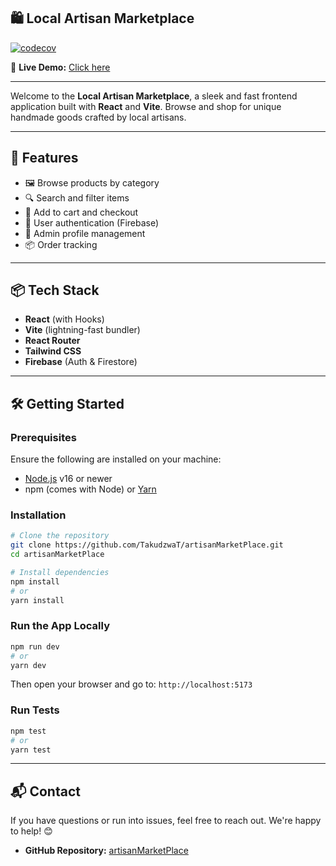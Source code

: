 ## 🛍️ Local Artisan Marketplace

[![codecov](https://codecov.io/gh/TakudzwaT/artisanMarketPlace/graph/badge.svg?token=UKP63ICR92)](https://codecov.io/gh/TakudzwaT/artisanMarketPlace)

🔗 **Live Demo:** [Click here](https://lemon-desert-03c525f10.6.azurestaticapps.net)

---

Welcome to the **Local Artisan Marketplace**, a sleek and fast frontend application built with **React** and **Vite**. Browse and shop for unique handmade goods crafted by local artisans.

---

## 🚀 Features

* 🖼️ Browse products by category
* 🔍 Search and filter items
* 🛒 Add to cart and checkout
* 🔐 User authentication (Firebase)
* 👤 Admin profile management
* 📦 Order tracking

---

## 📦 Tech Stack

* **React** (with Hooks)
* **Vite** (lightning-fast bundler)
* **React Router**
* **Tailwind CSS**
* **Firebase** (Auth & Firestore)

---

## 🛠️ Getting Started

### Prerequisites

Ensure the following are installed on your machine:

* [Node.js](https://nodejs.org/) v16 or newer
* npm (comes with Node) or [Yarn](https://classic.yarnpkg.com/en/docs/install)

### Installation

```bash
# Clone the repository
git clone https://github.com/TakudzwaT/artisanMarketPlace.git
cd artisanMarketPlace

# Install dependencies
npm install
# or
yarn install
```

### Run the App Locally

```bash
npm run dev
# or
yarn dev
```

Then open your browser and go to: `http://localhost:5173`

### Run Tests

```bash
npm test
# or
yarn test
```

---

## 📬 Contact

If you have questions or run into issues, feel free to reach out. We're happy to help! 😊

* **GitHub Repository:** [artisanMarketPlace](https://github.com/TakudzwaT/artisanMarketPlace)
